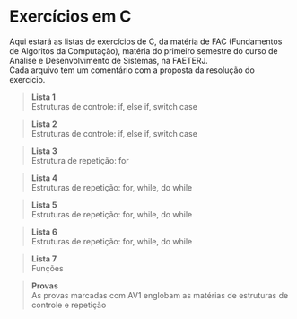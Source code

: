 # Exercícios em C
Aqui estará as listas de exercícios de C, da matéria de FAC (Fundamentos de Algoritos da Computação), matéria do primeiro semestre do curso de Análise e Desenvolvimento de Sistemas, na FAETERJ. <br>
Cada arquivo tem um comentário com a proposta da resolução do exercício.

> **Lista 1** <br> Estruturas de controle: if, else if, switch case <br>

> **Lista 2** <br> Estruturas de controle: if, else if, switch case <br>

> **Lista 3** <br> Estrutura de repetição: for

> **Lista 4** <br> Estruturas de repetição: for, while, do while

> **Lista 5** <br> Estruturas de repetição: for, while, do while

> **Lista 6** <br> Estruturas de repetição: for, while, do while

> **Lista 7** <br> Funções

> **Provas** <br> As provas marcadas com AV1 englobam as matérias de estruturas de controle e repetição
